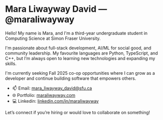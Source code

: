# Mara Liwayway David — @maraliwayway
Hello! My name is Mara, and I'm a third-year undergraduate student in Computing Science at Simon Fraser University.

I'm passionate about full-stack development, AI/ML for social good, and community leadership. My favourite languages are Python, TypeScript, and C++, but I’m always open to learning new technologies and expanding my skills. 

I'm currently seeking Fall 2025 co-op opportunities where I can grow as a developer and continue building software that empowers others.

- 📫 Email: mara_liwayway_david@sfu.ca
- 🌐 Portfolio: [maraliwayway.com](https://maraliwayway.com/)
- 💻 Linkedin: [linkedin.com/in/maraliwayway](https://www.linkedin.com/in/maraliwayway/)

Let’s connect if you’re hiring or would love to collaborate on something!
